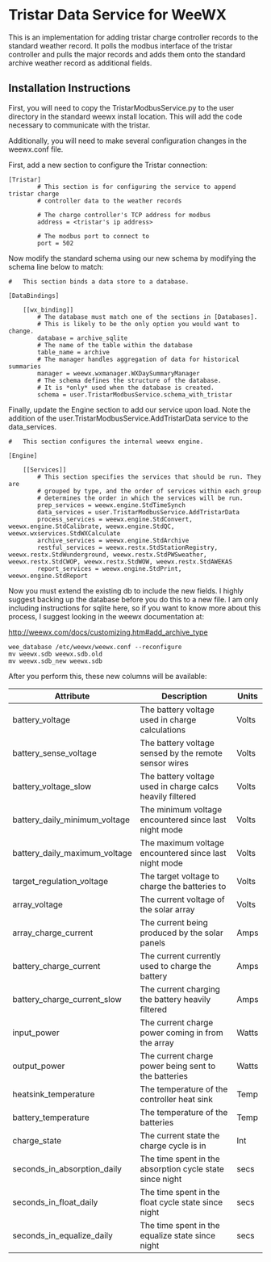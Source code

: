 # Tristar Data Service for WeeWX

This is an implementation for adding tristar charge controller records
to the standard weather record.  It polls the modbus interface of the
tristar controller and pulls the major records and adds them onto
the standard archive weather record as additional fields.

## Installation Instructions
First, you will need to copy the TristarModbusService.py to the user
directory in the standard weewx install location.  This will add the
code necessary to communicate with the tristar.

Additionally, you will need to make several configuration changes in
the weewx.conf file.

First, add a new section to configure the Tristar connection:

```
[Tristar]
        # This section is for configuring the service to append tristar charge
        # controller data to the weather records

        # The charge controller's TCP address for modbus
        address = <tristar's ip address>

        # The modbus port to connect to
        port = 502

```

Now modify the standard schema using our new schema by modifying the
schema line below to match:

```
#   This section binds a data store to a database.

[DataBindings]

    [[wx_binding]]
        # The database must match one of the sections in [Databases].
        # This is likely to be the only option you would want to change.
        database = archive_sqlite
        # The name of the table within the database
        table_name = archive
        # The manager handles aggregation of data for historical summaries
        manager = weewx.wxmanager.WXDaySummaryManager
        # The schema defines the structure of the database.
        # It is *only* used when the database is created.
        schema = user.TristarModbusService.schema_with_tristar
```

Finally, update the Engine section to add our service upon load.  Note the
addition of the user.TristarModbusService.AddTristarData service to the
data_services.

```
#   This section configures the internal weewx engine.

[Engine]

    [[Services]]
        # This section specifies the services that should be run. They are
        # grouped by type, and the order of services within each group
        # determines the order in which the services will be run.
        prep_services = weewx.engine.StdTimeSynch
        data_services = user.TristarModbusService.AddTristarData
        process_services = weewx.engine.StdConvert, weewx.engine.StdCalibrate, weewx.engine.StdQC, weewx.wxservices.StdWXCalculate
        archive_services = weewx.engine.StdArchive
        restful_services = weewx.restx.StdStationRegistry, weewx.restx.StdWunderground, weewx.restx.StdPWSweather, weewx.restx.StdCWOP, weewx.restx.StdWOW, weewx.restx.StdAWEKAS
        report_services = weewx.engine.StdPrint, weewx.engine.StdReport
```

Now you must extend the existing db to include the new fields.  I highly
suggest backing up the database before you do this to a new file.  I am
only including instructions for sqlite here, so if you want to know more
about this process, I suggest looking in the weewx documentation at:

http://weewx.com/docs/customizing.htm#add_archive_type

```
wee_database /etc/weewx/weewx.conf --reconfigure
mv weewx.sdb weewx.sdb.old
mv weewx.sdb_new weewx.sdb
```

After you perform this, these new columns will be available:

| Attribute                       | Description                                                | Units |
| ------------------------------- | ---------------------------------------------------------- | ----- |
| battery_voltage                 | The battery voltage used in charge calculations            | Volts |
| battery_sense_voltage           | The battery voltage sensed by the remote sensor wires      | Volts |
| battery_voltage_slow            | The battery voltage used in charge calcs heavily filtered  | Volts | 
| battery_daily_minimum_voltage   | The minimum voltage encountered since last night mode      | Volts |
| battery_daily_maximum_voltage   | The maximum voltage encountered since last night mode      | Volts |
| target_regulation_voltage       | The target voltage to charge the batteries to              | Volts |
| array_voltage                   | The current voltage of the solar array                     | Volts |
| array_charge_current            | The current being produced by the solar panels             | Amps  |
| battery_charge_current          | The current currently used to charge the battery           | Amps  |
| battery_charge_current_slow     | The current charging the battery heavily filtered          | Amps  |
| input_power                     | The current charge power coming in from the array          | Watts |
| output_power                    | The current charge power being sent to the batteries       | Watts |
| heatsink_temperature            | The temperature of the controller heat sink                | Temp  |
| battery_temperature             | The temperature of the batteries                           | Temp  |
| charge_state                    | The current state the charge cycle is in                   | Int   |
| seconds_in_absorption_daily     | The time spent in the absorption cycle state since night   | secs  |
| seconds_in_float_daily          | The time spent in the float cycle state since night        | secs  |
| seconds_in_equalize_daily       | The time spent in the equalize state since night           | secs  |